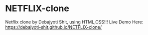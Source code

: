 # NETFLIX-clone
Netflix clone by Debajyoti Shit, using HTML,CSS!!!
Live Demo Here: https://debajyoti-shit.github.io/NETFLIX-clone/

